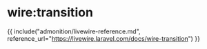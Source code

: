 # wire:transition

{{ include("admonition/livewire-reference.md", reference_url="https://livewire.laravel.com/docs/wire-transition") }}
